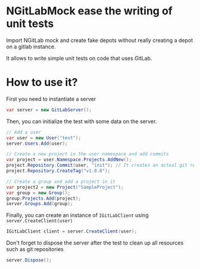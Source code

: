 # NGitLabMock ease the writing of unit tests

Import NGitLab mock and create fake depots without really
creating a depot on a gitlab instance. 

It allows to write simple unit tests on code that uses GitLab.

# How to use it?

First you need to instantiate a server

```csharp
var server = new GitLabServer();
```

Then, you can initialize the test with some data on the server.

```csharp
// Add a user
var user = new User("test");
server.Users.Add(user);

// Create a new project in the user namespace and add commits
var project = user.Namespace.Projects.AddNew();
project.Repository.Commit(user, "init"); // It creates an actual git repository
project.Repository.CreateTag("v1.0.0");

// Create a group and add a project in it
var project2 = new Project("SampleProject");
var group = new Group();
group.Projects.Add(project);
server.Groups.Add(group);
```

Finally, you can create an instance of `IGitLabClient` using `server.CreateClient(user)`

```csharp
IGitLabClient client = server.CreateClient(user);
```

Don't forget to dispose the server after the test to clean up all resources such as git repositories

```csharp
server.Dispose();
```